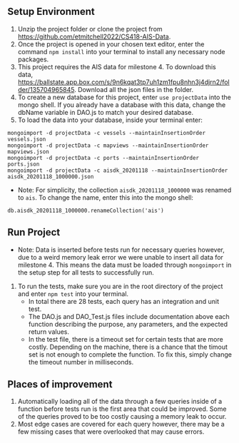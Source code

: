 ## Setup Environment  
1. Unzip the project folder or clone the project from https://github.com/etmitchell2022/CS418-AIS-Data.  
2. Once the project is opened in your chosen text editor, enter the command ```npm install``` into your terminal to install any necessary node packages.
3. This project requires the AIS data for milestone 4. To download this data, https://ballstate.app.box.com/s/9n6kqat3tp7uh1zm1fpu8nhn3j4djrn2/folder/135704965845. Download all the json files in the folder.
4. To create a new database for this project, enter `use projectData` into the mongo shell. If you already have a database with this data, change the dbName variable in DAO.js to match your desired database.
5. To load the data into your database, inside your terminal enter:
```
mongoimport -d projectData -c vessels --maintainInsertionOrder vessels.json
mongoimport -d projectData -c mapviews --maintainInsertionOrder mapviews.json
mongoimport -d projectData -c ports --maintainInsertionOrder ports.json
mongoimport -d projectData -c aisdk_20201118 --maintainInsertionOrder aisdk_20201118_1000000.json
```
* Note: For simplicity, the collection `aisdk_20201118_1000000` was renamed to `ais`. To change the name, enter this into the mongo shell:
```
db.aisdk_20201118_1000000.renameCollection('ais')
```

## Run Project  
* Note: Data is inserted before tests run for necessary queries however, due to a weird memory leak error we were unable to insert all data for milestone 4. This means the data must be loaded through ```mongoimport``` in the setup step for all tests to successfully run. 
1. To run the tests, make sure you are in the root directory of the project and enter ```npm test``` into your terminal.
    * In total there are 28 tests, each query has an integration and unit test.
    * The DAO.js and DAO_Test.js files include documentation above each function describing the purpose, any parameters, and the expected return values.
    * In the test file, there is a timeout set for certain tests that are more costly. Depending on the machine, there is a chance that the timout set is not enough to complete the function. To fix this, simply change the timeout number in milliseconds.

## Places of improvement
1. Automatically loading all of the data through a few queries inside of a function before tests run is the first area that could be improved. Some of the queries proved to be too costly causing a memory leak to occur.
2. Most edge cases are covered for each query however, there may be a few missing cases that were overlooked that may cause errors.